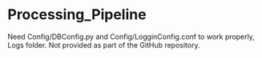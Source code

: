 # Processing_Pipeline

Need Config/DBConfig.py and Config/LogginConfig.conf to work properly, Logs folder. Not provided as part of the GitHub repository.
